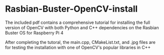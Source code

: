 # Rasbian-Buster-OpenCV-install
The included pdf contains a comprehensive tutorial for installing the full version of OpenCV with both Python and C++ dependencies on the Rasbian Buster OS for Raspberry Pi 4

After completing the tutoral, the main.cpp, CMakeList.txt, and .jpg files are for testing the installation with one of OpenCV's popular libraries in C++

